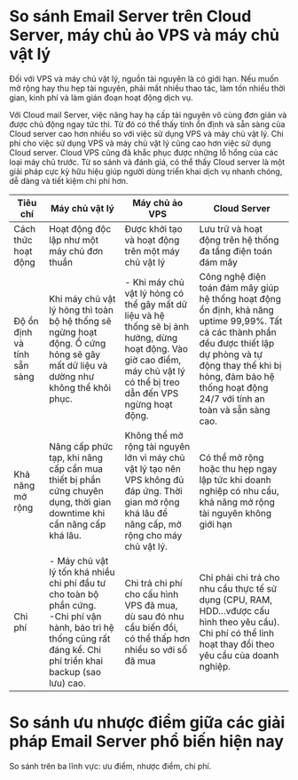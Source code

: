 # So sánh Email Server trên Cloud Server, máy chủ ảo VPS và máy chủ vật lý

Đối với VPS và máy chủ vật lý, nguồn tài nguyên là có giới hạn. Nếu muốn mở rộng hay thu hẹp tài nguyên, phải mất nhiều thao tác, làm tốn nhiều thời gian, kinh phí và làm gián đoạn hoạt động dịch vụ. 

Với Cloud mail Server, việc nâng hay hạ cấp tài nguyên vô cùng đơn giản và được chủ động ngay tức thì. Từ đó có thể thấy tính ổn định và sẵn sàng của Cloud server cao hơn nhiều so với việc sử dụng VPS và máy chủ vật lý. Chi phí cho việc sử dụng VPS và máy chủ vật lý cũng cao hơn việc sử dụng Cloud server. Cloud VPS cũng đã khắc phục được những lỗ hổng của các loại máy chủ trước. Từ so sánh và đánh giá, có thể thấy Cloud server là một giải pháp cực kỳ hữu hiệu giúp người dùng triển khai dịch vụ nhanh chóng, dễ dàng và tiết kiệm chi phí hơn.

| Tiêu chí | Máy chủ vật lý | Máy chủ ảo VPS | Cloud Server |
|---|---|---|---|
| Cách thức hoạt động | Hoạt động độc lập như một máy chủ đơn thuần | Được khởi tạo và hoạt động trên một máy chủ vật lý | Lưu trữ và hoạt động trên hệ thống đa tầng điện toán đám mây|
| Độ ổn định và tính sẵn sàng | Khi máy chủ vật lý hỏng thì toàn bộ hệ thống sẽ ngừng hoạt động. Ổ cứng hỏng sẽ gây mất dữ liệu và dường như không thể khôi phục. | - Khi máy chủ vật lý hỏng có thể gây mất dữ liệu và hệ thống sẽ bị ảnh hưởng, dừng hoạt động. Vào giờ cao điểm, máy chủ vật lý có thể bị treo dẫn đến VPS ngừng hoạt động. | Công nghệ điện toán đám mây giúp hệ thống hoạt động ổn định, khả năng uptime 99,99%. Tất cả các thành phần đều được thiết lập dự phòng và tự động thay thế khi bị hỏng, đảm bảo hệ thống hoạt động 24/7 với tính an toàn và sẵn sàng cao. |
| Khả năng mở rộng | Nâng cấp phức tạp, khi nâng cấp cần mua thiết bị phần cứng chuyên dụng, thời gian downtime khi cần nâng cấp khá lâu. | Không thể mở rộng tài nguyên lớn vì máy chủ vật lý tạo nên VPS không đủ đáp ứng. Thời gian mở rộng khá lâu để nâng cấp, mở rộng cho máy chủ vật lý. | Có thể mở rộng hoặc thu hẹp ngay lập tức khi doanh nghiệp có nhu cầu, khả năng mở rộng tài nguyên không giới hạn |
| Chi phí | - Máy chủ vật lý tốn khá nhiều chi phí đầu tư cho toàn bộ phần cứng.</br> -Chi phí vận hành, bảo trì hệ thống cũng rất đáng kể. Chi phí triển khai backup (sao lưu) cao. | Chi trả chi phí cho cấu hình VPS đã mua, dù sau đó nhu cầu biến đổi, có thể thấp hơn nhiều so với số đã mua |  Chỉ phải chi trả cho nhu cầu thực tế sử dụng (CPU, RAM, HDD…vđược cấu hình theo yêu cầu). Chi phí có thể linh hoạt thay đổi theo yêu cầu của doanh nghiệp.|

# So sánh ưu nhược điểm giữa các giải pháp Email Server phổ biến hiện nay

So sánh trên ba lĩnh vực: ưu điểm, nhược điểm, chi phí. 
